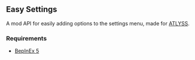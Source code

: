 ## Easy Settings
A mod API for easily adding options to the settings menu, made for [ATLYSS](https://store.steampowered.com/app/2768430/ATLYSS/).

### Requirements
* [BepInEx 5](https://github.com/BepInEx/BepInEx)